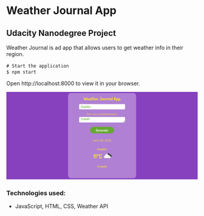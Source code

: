 # Weather Journal App
## Udacity Nanodegree Project 

Weather Journal is ad app that allows users to get weather info in their region.

```
# Start the application
$ npm start
```
Open http://localhost:8000 to view it in your browser.

![App's screenshot](screenshot.png "Page screenshot")

### Technologies used:
* JavaScript, HTML, CSS, Weather API

